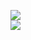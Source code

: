 [![](https://img.shields.io/badge/Made%20With-Github%20Spray-lightgrey.svg?style=for-the-badge&logo=github)](https://github.com/Annihil/github-spray#6529)  
[![](https://i.imgur.com/2DrTn0Z.gif)](https://github.com/Annihil/github-spray)